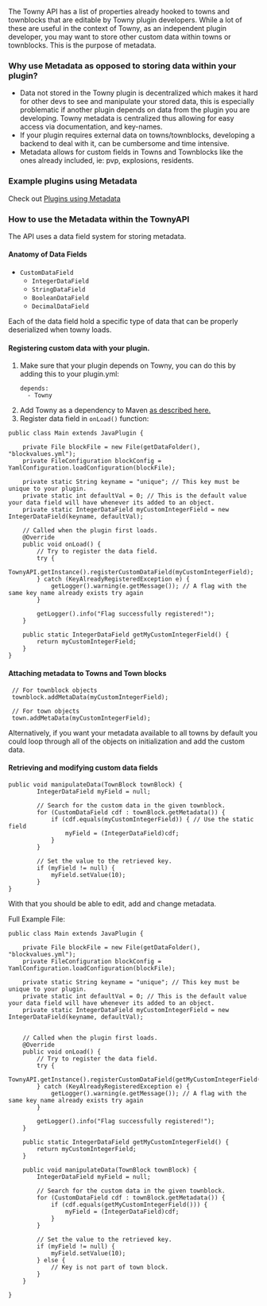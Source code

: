 The Towny API has a list of properties already hooked to towns and townblocks that are editable by Towny plugin developers. While a lot of these are useful in the context of Towny, as an independent plugin developer, you may want to store other custom data within towns or townblocks. This is the purpose of metadata.

### Why use Metadata as opposed to storing data within your plugin?
* Data not stored in the Towny plugin is decentralized which makes it hard for other devs to see and manipulate your stored data, this is especially problematic if another plugin depends on data from the plugin you are developing. Towny metadata is centralized thus allowing for easy access via documentation, and key-names.
* If your plugin requires external data on towns/townblocks, developing a backend to deal with it, can be cumbersome and time intensive.
* Metadata allows for custom fields in Towns and Townblocks like the ones already included, ie: pvp, explosions, residents.

### Example plugins using Metadata
Check out [Plugins using Metadata](https://github.com/TownyAdvanced/Towny/wiki/Plugins-using-the-Towny-API#plugins-using-metadata)

### How to use the Metadata within the TownyAPI
The API uses a data field system for storing metadata.

#### Anatomy of Data Fields
- `CustomDataField`
  - `IntegerDataField`
  - `StringDataField`
  - `BooleanDataField`
  - `DecimalDataField`

Each of the data field hold a specific type of data that can be properly deserialized when towny loads.

#### Registering custom data with your plugin.

1) Make sure that your plugin depends on Towny, you can do this by adding this to your plugin.yml:
     ```
     depends:
       - Towny
     ```
2) Add Towny as a dependency to Maven [as described here.](https://github.com/TownyAdvanced/Towny/wiki/TownyAPI#getting-started-with-towny-and-your-ide)
3) Register data field in `onLoad()` function:
```
public class Main extends JavaPlugin {

    private File blockFile = new File(getDataFolder(), "blockvalues.yml");
    private FileConfiguration blockConfig = YamlConfiguration.loadConfiguration(blockFile);

    private static String keyname = "unique"; // This key must be unique to your plugin.
    private static int defaultVal = 0; // This is the default value your data field will have whenever its added to an object.
    private static IntegerDataField myCustomIntegerField = new IntegerDataField(keyname, defaultVal);

    // Called when the plugin first loads.
    @Override
    public void onLoad() {
        // Try to register the data field.
        try {
            TownyAPI.getInstance().registerCustomDataField(myCustomIntegerField);
        } catch (KeyAlreadyRegisteredException e) {
            getLogger().warning(e.getMessage()); // A flag with the same key name already exists try again
        }

        getLogger().info("Flag successfully registered!");
    }
    
    public static IntegerDataField getMyCustomIntegerField() {
        return myCustomIntegerField;
    }
}
```
     
#### Attaching metadata to Towns and Town blocks
     // For townblock objects
     townblock.addMetaData(myCustomIntegerField);

     // For town objects
     town.addMetaData(myCustomIntegerField);

Alternatively, if you want your metadata available to all towns by default you could loop through all of the objects on initialization and add the custom data.


#### Retrieving and modifying custom data fields
```
public void manipulateData(TownBlock townBlock) {
        IntegerDataField myField = null;

        // Search for the custom data in the given townblock.
        for (CustomDataField cdf : townBlock.getMetadata()) {
            if (cdf.equals(myCustomIntegerField)) { // Use the static field
                myField = (IntegerDataField)cdf;
            }
        }

        // Set the value to the retrieved key.
        if (myField != null) {
            myField.setValue(10);
        }
}
```

With that you should be able to edit, add and change metadata.

Full Example File:
```
public class Main extends JavaPlugin {

    private File blockFile = new File(getDataFolder(), "blockvalues.yml");
    private FileConfiguration blockConfig = YamlConfiguration.loadConfiguration(blockFile);

    private static String keyname = "unique"; // This key must be unique to your plugin.
    private static int defaultVal = 0; // This is the default value your data field will have whenever its added to an object.
    private static IntegerDataField myCustomIntegerField = new IntegerDataField(keyname, defaultVal);
    

    // Called when the plugin first loads.
    @Override
    public void onLoad() {
        // Try to register the data field.
        try {
            TownyAPI.getInstance().registerCustomDataField(getMyCustomIntegerField());
        } catch (KeyAlreadyRegisteredException e) {
            getLogger().warning(e.getMessage()); // A flag with the same key name already exists try again
        }

        getLogger().info("Flag successfully registered!");
    }

    public static IntegerDataField getMyCustomIntegerField() {
        return myCustomIntegerField;
    }

    public void manipulateData(TownBlock townBlock) {
        IntegerDataField myField = null;

        // Search for the custom data in the given townblock.
        for (CustomDataField cdf : townBlock.getMetadata()) {
            if (cdf.equals(getMyCustomIntegerField())) {
                myField = (IntegerDataField)cdf;
            }
        }

        // Set the value to the retrieved key.
        if (myField != null) {
            myField.setValue(10);
        } else {
            // Key is not part of town block.
        }
    }

}
```


